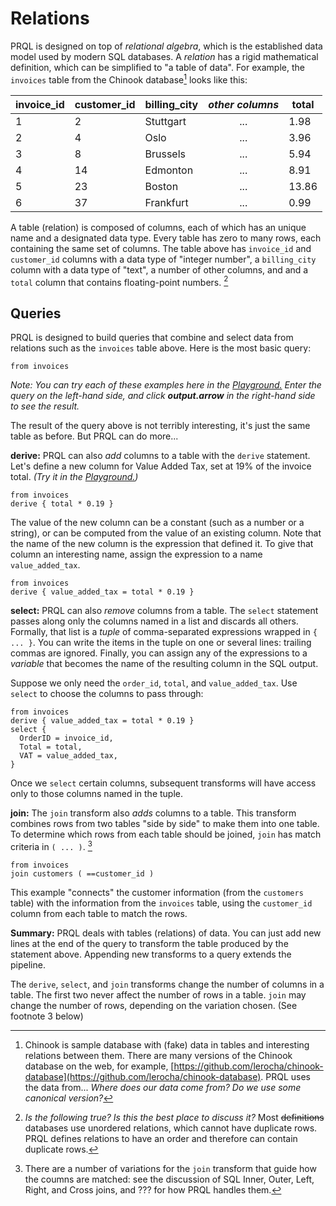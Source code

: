 # Relations

PRQL is designed on top of _relational algebra_, which is the established data
model used by modern SQL databases.
A _relation_ has a rigid mathematical definition,
which can be simplified to "a table of data".
For example, the `invoices` table from the Chinook database[^1] looks like this:

| invoice_id | customer_id | billing_city | _other columns_ | total |
| ---------- | ------------ | ------------ | :-----------: | ----- |
| 1        |  2 | Stuttgart | ...  | 1.98 |
| 2        |  4 | Oslo      | ...        | 3.96 |
| 3        |  8 | Brussels  | ...        | 5.94 |
| 4        | 14 | Edmonton  | ...         | 8.91 |
| 5        | 23 | Boston    | ...         | 13.86 |
| 6        | 37 | Frankfurt | ...         | 0.99 |

A table (relation) is composed of columns, each of which has an unique name and a designated data type.
Every table has zero to many rows, each containing the same set of columns.
The table above has `invoice_id` and `customer_id` columns with a data type of "integer number",
a `billing_city` column with a data type of "text",
a number of other columns, and
and a `total` column that contains floating-point numbers. [^2]

## Queries

PRQL is designed to build queries that combine and select data from relations such as the `invoices` table above. Here is the most basic query:

```
from invoices
```

_Note: You can try each of these examples here in the [Playground.](https://prql-lang.org/playground/)
Enter the query on the left-hand side,
and click **output.arrow** in the right-hand side to see the result._

The result of the query above is not terribly interesting, it's just the same table as before.
But PRQL can do more...

**derive:** PRQL can also _add_ columns to a table with the `derive` statement.
Let's define a new column for Value Added Tax, set at 19% of the invoice total.
_(Try it in the [Playground.](https://prql-lang.org/playground/))_

```
from invoices
derive { total * 0.19 }
```

<!-- todo: make sure that the new column is unnamed -->

The value of the new column can be a constant (such as a number or a string),
or can be computed from the value of an existing column.
Note that the name of the new column is the expression that defined it.
To give that column an interesting name,
assign the expression to a name `value_added_tax`.

```
from invoices
derive { value_added_tax = total * 0.19 }
```

**select:** PRQL can also _remove_ columns from a table.
The `select` statement passes along only the columns named in a list
and discards all others.
Formally, that list is a _tuple_ of comma-separated expressions wrapped in `{ ... }`.
You can write the items in the tuple on one or several lines:
trailing commas are ignored.
Finally, you can assign any of the expressions to a _variable_
that becomes the name of the resulting column in the SQL output.

Suppose we only need the `order_id`, `total`, and `value_added_tax`.
Use `select` to choose the columns to pass through:

```
from invoices
derive { value_added_tax = total * 0.19 }
select {
  OrderID = invoice_id,
  Total = total,
  VAT = value_added_tax,
}
```

Once we `select` certain columns, subsequent transforms will have access only to those columns named in the tuple.

**join:** The `join` transform also _adds_ columns to a table.
This transform combines rows from two tables "side by side" to make them into one table.
To determine which rows from each table should be joined, `join` has match criteria in `( ... )`. [^3]

```
from invoices
join customers ( ==customer_id )
```

This example "connects" the customer information (from the `customers` table) with the information from the `invoices` table, using the `customer_id` column from each table to match the rows.

**Summary:** PRQL deals with tables (relations) of data.
You can just add new lines at the end of the query
to transform the table produced by the statement above.
Appending new transforms to a query extends the pipeline.

The `derive`, `select`, and `join` transforms change the number of columns in a table.
The first two never affect the number of rows in a table.
`join` may change the number of rows, depending on the variation chosen. (See footnote 3 below)

[^1]: Chinook is sample database with (fake) data in tables and interesting relations between them. There are many versions of the Chinook database on the web, for example, [https://github.com/lerocha/chinook-database](https://github.com/lerocha/chinook-database). PRQL uses the data from... _Where does our data come from? Do we use some canonical version?_

[^2]: _Is the following true? Is this the best place to discuss it?_ Most ~~definitions~~ databases use unordered relations, which cannot have duplicate rows. PRQL defines relations to have an order and therefore can contain duplicate rows.

[^3]: There are a number of variations for the `join` transform that guide how the coumns are matched: see the discussion of SQL Inner, Outer, Left, Right, and Cross joins, and ??? for how PRQL handles them.
